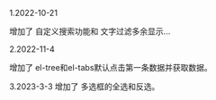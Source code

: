 1.2022-10-21

   增加了  自定义搜索功能和 文字过滤多余显示...
  
2.2022-11-4

   增加了  el-tree和el-tabs默认点击第一条数据并获取数据。

3.2023-3-3
   增加了   多选框的全选和反选。
